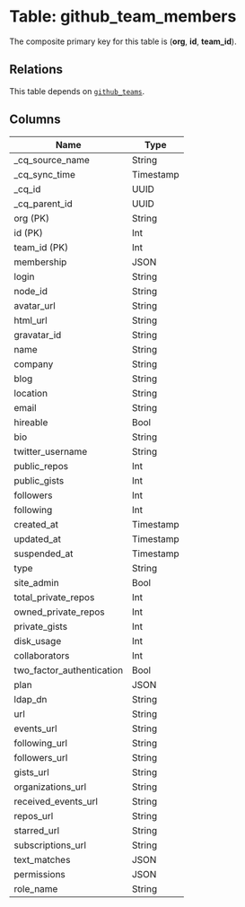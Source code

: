 # Table: github_team_members



The composite primary key for this table is (**org**, **id**, **team_id**).

## Relations
This table depends on [`github_teams`](github_teams.md).

## Columns
| Name          | Type          |
| ------------- | ------------- |
|_cq_source_name|String|
|_cq_sync_time|Timestamp|
|_cq_id|UUID|
|_cq_parent_id|UUID|
|org (PK)|String|
|id (PK)|Int|
|team_id (PK)|Int|
|membership|JSON|
|login|String|
|node_id|String|
|avatar_url|String|
|html_url|String|
|gravatar_id|String|
|name|String|
|company|String|
|blog|String|
|location|String|
|email|String|
|hireable|Bool|
|bio|String|
|twitter_username|String|
|public_repos|Int|
|public_gists|Int|
|followers|Int|
|following|Int|
|created_at|Timestamp|
|updated_at|Timestamp|
|suspended_at|Timestamp|
|type|String|
|site_admin|Bool|
|total_private_repos|Int|
|owned_private_repos|Int|
|private_gists|Int|
|disk_usage|Int|
|collaborators|Int|
|two_factor_authentication|Bool|
|plan|JSON|
|ldap_dn|String|
|url|String|
|events_url|String|
|following_url|String|
|followers_url|String|
|gists_url|String|
|organizations_url|String|
|received_events_url|String|
|repos_url|String|
|starred_url|String|
|subscriptions_url|String|
|text_matches|JSON|
|permissions|JSON|
|role_name|String|